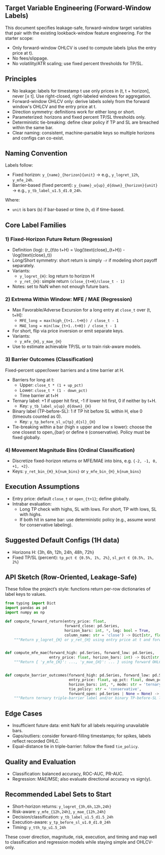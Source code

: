 ## Target Variable Engineering (Forward-Window Labels)

This document specifies leakage-safe, forward-window target variables that pair with the existing lookback-window feature engineering. For the starter scope:
- Only forward-window OHLCV is used to compute labels (plus the entry price at t).
- No fees/slippage.
- No volatility/ATR scaling; use fixed percent thresholds for TP/SL.

## Principles

- No leakage: labels for timestamp t use only prices in (t, t + horizon], never [≤ t]. Use right-closed, right-labeled windows for aggregation.
- Forward-window OHLCV only: derive labels solely from the forward window's OHLCV and the entry price at t.
- Direction symmetry: definitions work for either long or short.
- Parameterized: horizons and fixed percent TP/SL thresholds only.
- Deterministic tie-breaking: define clear policy if TP and SL are breached within the same bar.
- Clear naming: consistent, machine-parsable keys so multiple horizons and configs can co-exist.

## Naming Convention

Labels follow:

- Fixed horizon: `y_{name}_{horizon}{unit}` → e.g., `y_logret_12h`, `y_mfe_24h`.
- Barrier-based (fixed percent): `y_{name}_u{up}_d{down}_{horizon}{unit}` → e.g., `y_tb_label_u1.5_d1.0_24h`.

Where:

- `unit` is bars (`b`) if bar-based or time (`h`, `d`) if time-based.

## Core Label Families

### 1) Fixed-Horizon Future Return (Regression)

- Definition (log): \(r_{t\to t+H} = \log(\text{close}_{t+H}) - \log(\text{close}_t)\)
- Long/Short symmetry: short return is simply `-r` if modeling short payoff separately.
- Variants:
  - `y_logret_{H}`: log return to horizon H
  - `y_ret_{H}`: simple return `(close_{t+H}/close_t - 1)`
- Notes: set to NaN when not enough future bars.

### 2) Extrema Within Window: MFE / MAE (Regression)

- Max Favorable/Adverse Excursion for a long entry at `close_t` over (t, t+H]:
  - `MFE_long = max(high_{t+1..t+H}) / close_t - 1`
  - `MAE_long = min(low_{t+1..t+H}) / close_t - 1`
- For short, flip via price inversion or emit separate keys.
- Variants:
  - `y_mfe_{H}`, `y_mae_{H}`
- Use to estimate achievable TP/SL or to train risk-aware models.

### 3) Barrier Outcomes (Classification)

Fixed-percent upper/lower barriers and a time barrier at H.

- Barriers for long at t:
  - Upper: `close_t * (1 + up_pct)`
  - Lower: `close_t * (1 - down_pct)`
  - Time barrier at t+H
- Ternary label: +1 if upper hit first, -1 if lower hit first, 0 if neither by t+H.
  - Key: `y_tb_label_u{up}_d{down}_{H}`
- Binary label (TP-before-SL): 1 if TP hit before SL within H, else 0 (timeouts counted as 0).
  - Key: `y_tp_before_sl_u{tp}_d{sl}_{H}`
- Tie-breaking within a bar (high ≥ upper and low ≤ lower): choose the one closest to open_{bar} or define `0` (conservative). Policy must be fixed globally.

### 4) Movement Magnitude Bins (Ordinal Classification)

- Discretize fixed-horizon returns or MFE/MAE into bins, e.g. `{-2, -1, 0, +1, +2}`.
- Keys: `y_ret_bin_{H}_k{num_bins}` or `y_mfe_bin_{H}_k{num_bins}`

## Execution Assumptions

- Entry price: default `close_t` or `open_{t+1}`; define globally.
- Intrabar evaluation:
  - Long TP check with highs, SL with lows. For short, TP with lows, SL with highs.
  - If both hit in same bar: use deterministic policy (e.g., assume worst for conservative labeling).

## Suggested Default Configs (1H data)

- Horizons H: {3h, 6h, 12h, 24h, 48h, 72h}
- Fixed TP/SL (percent): `tp_pct ∈ {0.5%, 1%, 2%}`, `sl_pct ∈ {0.5%, 1%, 2%}`

## API Sketch (Row-Oriented, Leakage-Safe)

These follow the project’s style: functions return per-row dictionaries of label keys to values.

```python
from typing import Dict
import pandas as pd
import numpy as np

def compute_forward_return(entry_price: float,
                           forward_close: pd.Series,
                           horizon_bars: int, *, log: bool = True,
                           column_name: str = 'close') -> Dict[str, float]:
    """Return y_logret_{H} or y_ret_{H} using entry price at t and forward close[t+H]."""


def compute_mfe_mae(forward_high: pd.Series, forward_low: pd.Series,
                    entry_price: float, horizon_bars: int) -> Dict[str, float]:
    """Return { 'y_mfe_{H}': ..., 'y_mae_{H}': ... } using forward OHLCV only."""


def compute_barrier_outcomes(forward_high: pd.Series, forward_low: pd.Series,
                             entry_price: float, up_pct: float, down_pct: float,
                             horizon_bars: int, *, mode: str = 'ternary',
                             tie_policy: str = 'conservative',
                             forward_open: pd.Series | None = None) -> Dict[str, float]:
    """Return ternary triple-barrier label and/or binary TP-before-SL label."""
```

## Edge Cases

- Insufficient future data: emit NaN for all labels requiring unavailable bars.
- Gaps/outliers: consider forward-filling timestamps; for spikes, labels reflect recorded OHLC.
- Equal-distance tie in triple-barrier: follow the fixed `tie_policy`.

## Quality and Evaluation

- Classification: balanced accuracy, ROC-AUC, PR-AUC.
- Regression: MAE/MSE; also evaluate directional accuracy vs sign(y).

## Recommended Label Sets to Start

- Short-horizon returns: `y_logret_{3h,6h,12h,24h}`
- Risk-aware: `y_mfe_{12h,24h}`, `y_mae_{12h,24h}`
- Decision/classification: `y_tb_label_u1.5_d1.5_24h`
- Execution-aware: `y_tp_before_sl_u1.0_d1.0_24h`
- Timing: `y_tth_tp_u1.5_24h`

These cover direction, magnitude, risk, execution, and timing and map well to classification and regression models while staying simple and OHLCV-only.
